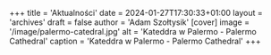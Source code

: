 +++
title = 'Aktualności'
date = 2024-01-27T17:30:33+01:00
layout = 'archives'
draft = false
author = 'Adam Szołtysik'
[cover]
    image = '/image/palermo-catedral.jpg'
    alt = 'Kateddra w Palermo - Palermo Cathedral'
    caption = 'Kateddra w Palermo - Palermo Cathedral'
+++

